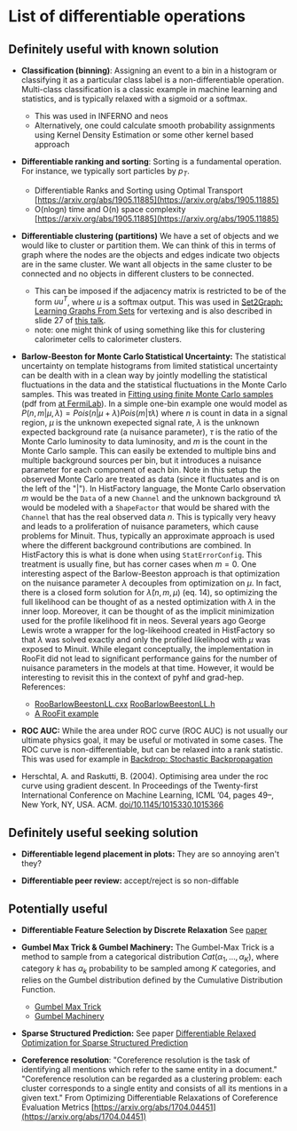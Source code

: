 # List of differentiable operations


## Definitely useful with known solution

* **Classification (binning)**:
Assigning an event to a bin in a histogram or classifying it as a particular class label is a non-differentiable operation. Multi-class classification is a classic example in machine learning and statistics, and is typically relaxed with a sigmoid or a softmax. 
  * This was used in INFERNO and neos
  * Alternatively, one could calculate smooth probability assignments using Kernel Density Estimation or some other kernel based approach

* **Differentiable ranking and sorting**: 
Sorting is a fundamental operation. For instance, we typically sort particles by $p_T$.

  * Differentiable Ranks and Sorting using Optimal Transport [https://arxiv.org/abs/1905.11885](https://arxiv.org/abs/1905.11885)
  *  O(nlogn) time and O(n) space complexity [https://arxiv.org/abs/1905.11885](https://arxiv.org/abs/1905.11885)


* **Differentiable clustering (partitions)**
We have a set of objects and we would like to cluster or partition them. We can think of this in terms of graph where the nodes are the objects and edges indicate two objects are in the same cluster. We want all objects in the same cluster to be connected and no objects in different clusters to be connected. 

  * This can be imposed if the adjacency matrix is restricted to be of the form $u u^T$, where $u$ is a softmax output. This was used in [Set2Graph: Learning Graphs From Sets](https://arxiv.org/abs/2002.08772) for vertexing and is also described in slide 27 of [this talk](https://indico.cern.ch/event/809820/contributions/3632659/attachments/1971659/3280030/GNN_NYU_3_Jan_2020.pdf).
  * note: one might think of using something like this for clustering calorimeter cells to calorimeter clusters. 

* **Barlow-Beeston for Monte Carlo Statistical Uncertainty:**
The statistical uncertainty on template histograms from limited statistical uncertainty can be dealth with in a clean way by jointly modelling the statistical fluctuations in the data and the statistical fluctuations in the Monte Carlo samples. This was treated in [Fitting using finite Monte Carlo samples](https://doi.org/10.1016/0010-4655(93)90005-W) (pdf from [at FermiLab](https://lss.fnal.gov/archive/other/man-hep-93-1.pdf)). In a simple one-bin example one would model as $P(n,m|\mu,\lambda) = Pois(n|\mu+\lambda)Pois(m|\tau\lambda)$ where $n$ is count in data in a signal region, $\mu$ is the unknown exepected signal rate, $\lambda$ is the unknown expected background rate (a nuisance parameter), $\tau$ is the ratio of the Monte Carlo luminosity to data luminosity, and $m$ is the count in the Monte Carlo sample. This can easily be extended to multiple bins and multiple background sources per bin, but it introduces a nuisance parameter for each component of each bin. Note in this setup the observed Monte Carlo are treated as data (since it fluctuates and is on the left of the "|"). In HistFactory language, the Monte Carlo observation $m$ would be the `Data` of a new `Channel` and the unknown background $\tau\lambda$ would be modeled with a `ShapeFactor` that would be shared with the `Channel` that has the real observed data $n$. This is typically very heavy and leads to a proliferation of nuisance parameters, which cause problems for Minuit. Thus, typically an approximate approach is used where the different background contributions are combined. In HistFactory this is what is done when using `StatErrorConfig`. This treatment is usually fine, but has corner cases when $m=0$. One interesting aspect of the Barlow-Beeston approach is that optimization on the nuisance parameter $\lambda$ decouples from optimization on $\mu$. In fact, there is a closed form solution for $\hat{\lambda}(n,m,\mu)$ (eq. 14), so optimizing the full likelihood can be thought of as a nested optimization with $\lambda$ in the inner loop. Moreover, it can be thought of as the implicit minimization used for the profile likelihood fit in neos. Several years ago George Lewis wrote a wrapper for the log-likeihood created in HistFactory so that $\lambda$ was solved exactly and only the profiled likelihood with $\mu$ was exposed to Minuit. While elegant conceptually, the implementation in RooFit did not lead to significant performance gains for the number of nuisance parameters in the models at that time. However, it would be interesting to revisit this in the context of pyhf and grad-hep. References:

  * [RooBarlowBeestonLL.cxx](https://root.cern/doc/master/RooBarlowBeestonLL_8cxx_source.html) [RooBarlowBeestonLL.h](https://root.cern/doc/master/RooBarlowBeestonLL_8h_source.html)
  * [A RooFit example](https://root.cern/doc/master/rf709__BarlowBeeston_8C.html)

* **ROC AUC:**
While the area under ROC curve (ROC AUC) is not usually our ultimate physics goal, it may be useful or motivated in some cases. The ROC curve is non-differentiable, but can be relaxed into a rank statistic. This was used for example in [Backdrop: Stochastic Backpropagation](https://arxiv.org/abs/1806.01337)
 * Herschtal, A. and Raskutti, B. (2004). Optimising area under the roc curve using gradient descent. In Proceedings of the Twenty-first International Conference on Machine Learning, ICML ’04, pages 49–, New York, NY, USA. ACM. [doi/10.1145/1015330.1015366](https://dl.acm.org/doi/10.1145/1015330.1015366)

## Definitely useful seeking solution

* **Differentiable legend placement in plots:**
They are so annoying aren't they?

* **Differentiable peer review:**
accept/reject is so non-diffable

## Potentially useful

* **Differentiable Feature Selection by Discrete Relaxation** 
 See [paper](https://www.microsoft.com/en-us/research/publication/differentiable-feature-selection-by-discrete-relaxation/)

* **Gumbel Max Trick & Gumbel Machinery:**
The Gumbel-Max Trick is a method to sample from a categorical distribution $Cat(\alpha_1, \dots, \alpha_K)$, where category $k$ has $\alpha_k$
probability to be sampled among $K$ categories, and relies on the Gumbel distribution defined by the Cumulative Distribution Function.

  * [Gumbel Max Trick](https://laurent-dinh.github.io/2016/11/22/gumbel-max.html)
  * [Gumbel Machinery](https://cmaddis.github.io/gumbel-machinery)

 * **Sparse Structured Prediction:** 
  See paper [Differentiable Relaxed Optimization for Sparse Structured Prediction](https://arxiv.org/abs/2001.04437)

*  **Coreference resolution**:
"Coreference resolution is the task of identifying all mentions which refer to the same entity in a document." "Coreference resolution can be regarded as a clustering problem: each cluster corresponds to a single entity and consists of all its mentions in a given text." From Optimizing Differentiable Relaxations of Coreference Evaluation Metrics [https://arxiv.org/abs/1704.04451](https://arxiv.org/abs/1704.04451) 


